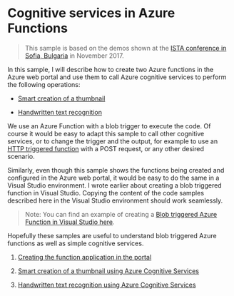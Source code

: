 # Cognitive services in Azure Functions

> This sample is based on the demos shown at the [ISTA conference in Sofia, Bulgaria](http://galasoft.ch/presentations/2017020) in November 2017.

In this sample, I will describe how to create two Azure functions in the Azure web portal and use them to call Azure cognitive services to perform the following operations:

- [Smart creation of a thumbnail](./Doc/thumbnail.md)

- [Handwritten text recognition](./Doc/text-recognition.md)

We use an Azure Function with a blob trigger to execute the code. Of course it would be easy to adapt this sample to call other cognitive services, or to change the trigger and the output, for example to use an [HTTP triggered function](https://github.com/lbugnion/sample-azure-general/blob/master/Doc/functions-http.md) with a POST request, or any other desired scenario.

Similarly, even though this sample shows the functions being created and configured in the Azure web portal, it would be easy to do the same in a Visual Studio environment. I wrote earlier about creating a blob triggered function in Visual Studio. Copying the content of the code samples described here in the Visual Studio environment should work seamlessly.

> Note: You can find an example of creating a [Blob triggered Azure Function in Visual Studio here](https://github.com/lbugnion/sample-azure-general/blob/master/Doc/functions-blob.md).

Hopefully these samples are useful to understand blob triggered Azure functions as well as simple cognitive services.

1. [Creating the function application in the portal](./Doc/creating.md)

2. [Smart creation of a thumbnail using Azure Cognitive Services](./Doc/thumbnail.md)

3. [Handwritten text recognition using Azure Cognitive Services](./Doc/text-recognition.md)